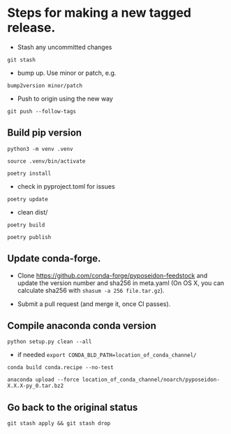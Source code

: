 # Steps for making a new tagged release.

* Stash any uncommitted changes

`git stash`

* bump up. Use minor or patch, e.g.

`bump2version minor/patch`

* Push to origin using the new way

`git push --follow-tags`


## Build pip version

`python3 -m venv .venv`

`source .venv/bin/activate`

`poetry install`

- check in pyproject.toml for issues

`poetry update`

- clean dist/

`poetry build`

`poetry publish`

## Update conda-forge.

- Clone https://github.com/conda-forge/pyposeidon-feedstock and update the version number and sha256 in meta.yaml (On OS X, you can calculate sha256 with `shasum -a 256 file.tar.gz`).

- Submit a pull request (and merge it, once CI passes).


## Compile anaconda conda version

`python setup.py clean --all`

- if needed `export CONDA_BLD_PATH=location_of_conda_channel/`

`conda build conda.recipe --no-test`

`anaconda upload --force location_of_conda_channel/noarch/pyposeidon-X.X.X-py_0.tar.bz2`


## Go back to the original status

`git stash apply && git stash drop`
